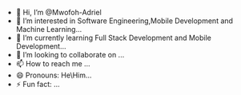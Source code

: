 - 👋 Hi, I’m @Mwofoh-Adriel
- 👀 I’m interested in Software Engineering,Mobile Development and Machine Learning...
- 🌱 I’m currently learning Full Stack Development and Mobile Development...
- 💞️ I’m looking to collaborate on ...
- 📫 How to reach me ...
- 😄 Pronouns: He\Him...
- ⚡ Fun fact: ...

<!---
Mwofoh-Adriel/Mwofoh-Adriel is a ✨ special ✨ repository because its `README.md` (this file) appears on your GitHub profile.
You can click the Preview link to take a look at your changes.
--->
